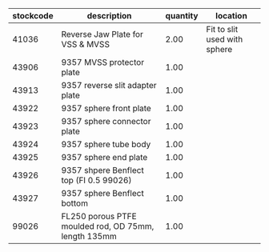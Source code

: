 |stockcode|description|quantity|location|
|---------|-----------|--------|--------|
|41036|Reverse Jaw Plate for VSS & MVSS|2.00|Fit to slit used with sphere|
|43906|9357 MVSS protector plate|1.00||
|43913|9357 reverse slit adapter plate|1.00||
|43922|9357 sphere front plate|1.00||
|43923|9357 sphere connector plate|1.00||
|43924|9357 sphere tube body|1.00||
|43925|9357 sphere end plate|1.00||
|43926|9357 shpere Benflect top (FI  0.5  99026)|1.00||
|43927|9357 sphere Benflect bottom|1.00||
|99026|FL250 porous PTFE moulded rod, OD 75mm, length 135mm|1.00||
